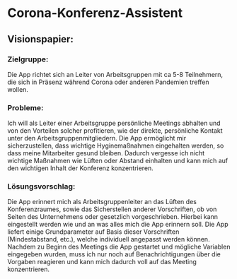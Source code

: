 # Corona-Konferenz-Assistent
## Visionspapier:
### Zielgruppe:
Die App richtet sich an Leiter von Arbeitsgruppen mit ca 5-8 Teilnehmern, die sich in Präsenz während Corona oder anderen Pandemien treffen wollen.


### Probleme:
Ich will als Leiter einer Arbeitsgruppe persönliche Meetings abhalten und von den Vorteilen solcher profitieren, wie der direkte, persönliche Kontakt unter den Arbeitsgruppenmitgliedern. Die App ermöglicht mir sicherzustellen, dass wichtige Hyginemaßnahmen eingehalten werden, so dass meine Mitarbeiter gesund bleiben. Dadurch vergesse ich nicht wichtige Maßnahmen wie Lüften oder Abstand einhalten und kann mich auf den wichtigen Inhalt der Konferenz konzentrieren.


### Lösungsvorschlag:
Die App erinnert mich als Arbeitsgruppenleiter an das Lüften des Konferenzraumes, sowie das Sicherstellen anderer Vorschriften, ob von Seiten des Unternehmens oder gesetzlich vorgeschrieben. Hierbei kann eingestellt werden wie und an was alles mich die App erinnern soll. Die App liefert einige Grundparameter auf Basis dieser Vorschriften (Mindestabstand, etc.), welche individuell angepasst werden können. Nachdem zu Beginn des Meetings die App gestartet und mögliche Variablen eingegeben wurden, muss ich nur noch auf Benachrichtigungen über die Vorgaben reagieren und kann mich dadurch voll auf das Meeting konzentrieren. 
